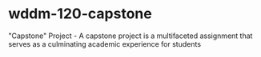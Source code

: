 # wddm-120-capstone
 "Capstone" Project - A capstone project is a multifaceted assignment that serves as a culminating academic experience for students
